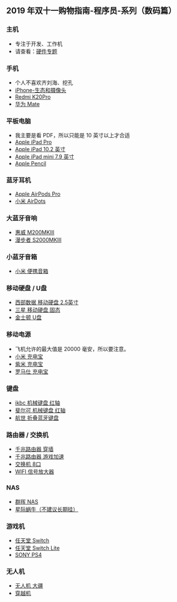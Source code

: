 
## 2019 年双十一购物指南-程序员-系列（数码篇）

### 主机

- 专注于开发、工作机
- 请查看：[硬件专题](https://github.com/cdk8s/cdk8s-team-style/blob/master/other/hardware.md)

### 手机

- 个人不喜欢齐刘海、挖孔
- [iPhone-生态和摄像头](http://search.jd.com/Search?keyword=iPhone&enc=utf-8&cu=true&utm_source=ads-union.jd.com&utm_medium=tuiguang&utm_campaign=t_248690136_&utm_term=c89ade36e48b4374a7852850f39e0dc4-p_669693165&abt=3)
- [Redmi K20Pro](http://search.jd.com/Search?keyword=Redmi%20K20Pro&enc=utf-8&cu=true&utm_source=ads-union.jd.com&utm_medium=tuiguang&utm_campaign=t_248690136_&utm_term=c89ade36e48b4374a7852850f39e0dc4-p_669693165&abt=3)
- [华为 Mate](http://search.jd.com/Search?keyword=华为%20Mate&enc=utf-8&cu=true&utm_source=ads-union.jd.com&utm_medium=tuiguang&utm_campaign=t_248690136_&utm_term=c89ade36e48b4374a7852850f39e0dc4-p_669693165&abt=3)

### 平板电脑

- 我主要是看 PDF，所以只能是 10 英寸以上才合适
- [Apple iPad Pro](http://search.jd.com/Search?keyword=Apple%20iPad%20Pro&enc=utf-8&cu=true&utm_source=ads-union.jd.com&utm_medium=tuiguang&utm_campaign=t_248690136_&utm_term=5cf02562905049858da8ba867d501e09-p_669693165&abt=3)
- [Apple iPad 10.2 英寸](http://search.jd.com/Search?keyword=Apple%20iPad%2010.2%20英寸&enc=utf-8&cu=true&utm_source=ads-union.jd.com&utm_medium=tuiguang&utm_campaign=t_248690136_&utm_term=5cf02562905049858da8ba867d501e09-p_669693165&abt=3)
- [Apple iPad mini 7.9 英寸](http://search.jd.com/Search?keyword=Apple%20iPad%20mini%207.9%20英寸&enc=utf-8&cu=true&utm_source=ads-union.jd.com&utm_medium=tuiguang&utm_campaign=t_248690136_&utm_term=5cf02562905049858da8ba867d501e09-p_669693165&abt=3)
- [Apple Pencil](http://search.jd.com/Search?keyword=Apple%20Pencil&enc=utf-8&cu=true&utm_source=ads-union.jd.com&utm_medium=tuiguang&utm_campaign=t_248690136_&utm_term=5cf02562905049858da8ba867d501e09-p_669693165&abt=3)

### 蓝牙耳机

- [Apple AirPods Pro](http://search.jd.com/Search?keyword=Apple%20AirPods%20Pro&enc=utf-8&cu=true&utm_source=ads-union.jd.com&utm_medium=tuiguang&utm_campaign=t_248690136_&utm_term=8612610df57b4000b9c7118e1a1b08c5-p_669693165&abt=3)
- [小米 AirDots](http://search.jd.com/Search?keyword=小米%20AirDots&enc=utf-8&cu=true&utm_source=ads-union.jd.com&utm_medium=tuiguang&utm_campaign=t_248690136_&utm_term=8612610df57b4000b9c7118e1a1b08c5-p_669693165&abt=3)


### 大蓝牙音响

- [惠威 M200MKIII](http://search.jd.com/Search?keyword=惠威%20M200MKIII&enc=utf-8&cu=true&utm_source=ads-union.jd.com&utm_medium=tuiguang&utm_campaign=t_248690136_&utm_term=cfdff9a7e7db4b0ebd0b78fb75580d20-p_669693165&abt=3)
- [漫步者 S2000MKIII](http://search.jd.com/Search?keyword=漫步者%20S2000MKIII&enc=utf-8&cu=true&utm_source=ads-union.jd.com&utm_medium=tuiguang&utm_campaign=t_248690136_&utm_term=a49cc400586e4cd2b1860ca240dae40f-p_669693165&abt=3)

### 小蓝牙音箱

- [小米 便携音箱](http://search.jd.com/Search?keyword=小米%20便携音箱&enc=utf-8&cu=true&utm_source=ads-union.jd.com&utm_medium=tuiguang&utm_campaign=t_248690136_&utm_term=a49cc400586e4cd2b1860ca240dae40f-p_669693165&abt=3)

### 移动硬盘 / U盘

- [西部数据 移动硬盘 2.5英寸](http://search.jd.com/Search?keyword=西部数据%20移动硬盘%202.5英寸&enc=utf-8&cu=true&utm_source=ads-union.jd.com&utm_medium=tuiguang&utm_campaign=t_248690136_&utm_term=c89ade36e48b4374a7852850f39e0dc4-p_669693165&abt=3)
- [三星 移动硬盘 固态](http://search.jd.com/Search?keyword=三星%20移动硬盘%20固态&enc=utf-8&cu=true&utm_source=ads-union.jd.com&utm_medium=tuiguang&utm_campaign=t_248690136_&utm_term=c89ade36e48b4374a7852850f39e0dc4-p_669693165&abt=3)
- [金士顿 U盘](http://search.jd.com/Search?keyword=金士顿%20U盘&enc=utf-8&cu=true&utm_source=ads-union.jd.com&utm_medium=tuiguang&utm_campaign=t_248690136_&utm_term=6f5627b7e326461c9eb9f19d5b7798fa-p_669693165&abt=3)

### 移动电源

- 飞机允许的最大值是 20000 毫安，所以要注意。
- [小米 充电宝](http://search.jd.com/Search?keyword=小米%20充电宝&enc=utf-8&cu=true&utm_source=ads-union.jd.com&utm_medium=tuiguang&utm_campaign=t_248690136_&utm_term=ae6035e22ec048c5b226d1302a8413c6-p_669693165&abt=3)
- [紫米 充电宝](http://search.jd.com/Search?keyword=紫米%20充电宝&enc=utf-8&cu=true&utm_source=ads-union.jd.com&utm_medium=tuiguang&utm_campaign=t_248690136_&utm_term=ae6035e22ec048c5b226d1302a8413c6-p_669693165&abt=3)
- [罗马仕 充电宝](http://search.jd.com/Search?keyword=罗马仕%20充电宝&enc=utf-8&cu=true&utm_source=ads-union.jd.com&utm_medium=tuiguang&utm_campaign=t_248690136_&utm_term=ae6035e22ec048c5b226d1302a8413c6-p_669693165&abt=3)


### 键盘

- [ikbc 机械键盘 红轴](http://search.jd.com/Search?keyword=ikbc%20机械键盘%20红轴&enc=utf-8&cu=true&utm_source=ads-union.jd.com&utm_medium=tuiguang&utm_campaign=t_248690136_&utm_term=c2574cb8adc1455b9b38b2c82eed17d9-p_669693165&abt=3)
- [斐尔可 机械键盘 红轴](http://search.jd.com/Search?keyword=斐尔可%20机械键盘%20红轴&enc=utf-8&cu=true&utm_source=ads-union.jd.com&utm_medium=tuiguang&utm_campaign=t_248690136_&utm_term=c2574cb8adc1455b9b38b2c82eed17d9-p_669693165&abt=3)
- [航世 折叠蓝牙键盘](http://search.jd.com/Search?keyword=航世%20折叠蓝牙键盘&enc=utf-8&cu=true&utm_source=ads-union.jd.com&utm_medium=tuiguang&utm_campaign=t_248690136_&utm_term=63a8e6ba9f554afa994c5bb31ad7d1c0-p_669693165&abt=3)


### 路由器 / 交换机

- [千兆路由器 穿墙](http://search.jd.com/Search?keyword=千兆路由器%20穿墙&enc=utf-8&cu=true&utm_source=ads-union.jd.com&utm_medium=tuiguang&utm_campaign=t_248690136_&utm_term=8b201ed97d2d4e1daa56ea2b70ef627f-p_669693165&abt=3)
- [千兆路由器 游戏加速](http://search.jd.com/Search?keyword=千兆路由器%20游戏加速&enc=utf-8&cu=true&utm_source=ads-union.jd.com&utm_medium=tuiguang&utm_campaign=t_248690136_&utm_term=8b201ed97d2d4e1daa56ea2b70ef627f-p_669693165&abt=3)
- [交换机 8口](http://search.jd.com/Search?keyword=交换机%208口&enc=utf-8&cu=true&utm_source=ads-union.jd.com&utm_medium=tuiguang&utm_campaign=t_248690136_&utm_term=8b201ed97d2d4e1daa56ea2b70ef627f-p_669693165&abt=3)
- [WIFI 信号放大器](http://search.jd.com/Search?keyword=WIFI%20信号放大器&enc=utf-8&cu=true&utm_source=ads-union.jd.com&utm_medium=tuiguang&utm_campaign=t_248690136_&utm_term=8b201ed97d2d4e1daa56ea2b70ef627f-p_669693165&abt=3)


### NAS

- [群晖 NAS](http://search.jd.com/Search?keyword=群晖%20NAS&enc=utf-8&cu=true&utm_source=ads-union.jd.com&utm_medium=tuiguang&utm_campaign=t_248690136_&utm_term=74211f8559854814a5b0d60e6a2d5374-p_669693165&abt=3)
- [星际蜗牛（不建议长期挂）](http://search.jd.com/Search?keyword=星际蜗牛&enc=utf-8&cu=true&utm_source=ads-union.jd.com&utm_medium=tuiguang&utm_campaign=t_248690136_&utm_term=74211f8559854814a5b0d60e6a2d5374-p_669693165&abt=3)


### 游戏机

- [任天堂 Switch](http://search.jd.com/Search?keyword=任天堂%20Switch&enc=utf-8&cu=true&utm_source=ads-union.jd.com&utm_medium=tuiguang&utm_campaign=t_248690136_&utm_term=236268038d4440ffab05c7b33cbf5c7f-p_669693165&abt=3)
- [任天堂 Switch Lite](http://search.jd.com/Search?keyword=任天堂%20Switch%20Lite&enc=utf-8&cu=true&utm_source=ads-union.jd.com&utm_medium=tuiguang&utm_campaign=t_248690136_&utm_term=236268038d4440ffab05c7b33cbf5c7f-p_669693165&abt=3)
- [SONY PS4](http://search.jd.com/Search?keyword=SONY%20PS4&enc=utf-8&cu=true&utm_source=ads-union.jd.com&utm_medium=tuiguang&utm_campaign=t_248690136_&utm_term=236268038d4440ffab05c7b33cbf5c7f-p_669693165&abt=3)


### 无人机

- [无人机 大疆](http://search.jd.com/Search?keyword=无人机%20大疆&enc=utf-8&cu=true&utm_source=ads-union.jd.com&utm_medium=tuiguang&utm_campaign=t_248690136_&utm_term=31e4573242db463bb7a2cb6561c912ac-p_669693165&abt=3)
- [穿越机](http://search.jd.com/Search?keyword=穿越机&enc=utf-8&cu=true&utm_source=ads-union.jd.com&utm_medium=tuiguang&utm_campaign=t_248690136_&utm_term=31e4573242db463bb7a2cb6561c912ac-p_669693165&abt=3)





